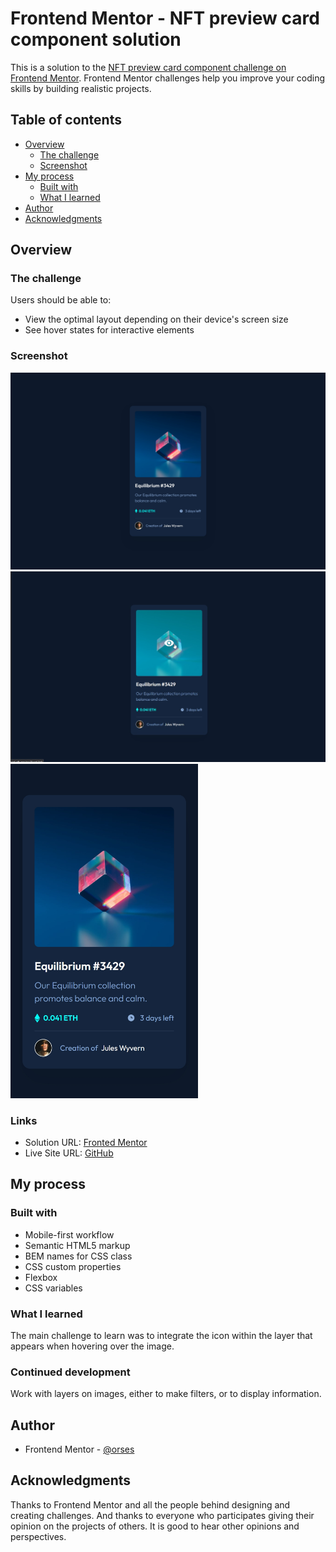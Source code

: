 # Frontend Mentor - NFT preview card component solution

This is a solution to the [NFT preview card component challenge on Frontend Mentor](https://www.frontendmentor.io/challenges/nft-preview-card-component-SbdUL_w0U). Frontend Mentor challenges help you improve your coding skills by building realistic projects.

## Table of contents

- [Overview](#overview)
  - [The challenge](#the-challenge)
  - [Screenshot](#screenshot)
- [My process](#my-process)
  - [Built with](#built-with)
  - [What I learned](#what-i-learned)
- [Author](#author)
- [Acknowledgments](#acknowledgments)

## Overview

### The challenge

Users should be able to:

- View the optimal layout depending on their device's screen size
- See hover states for interactive elements

### Screenshot

<img src="./data/screenshot_desktop.jpg" width="600">
<img src="./data/screenshot_desktop_active.jpg" width="600">
<img src="./data/screenshot_mobile_375.jpg" width="300">

### Links

- Solution URL: [Fronted Mentor](https://www.frontendmentor.io/solutions/card-with-flexbox-bem-YPltW-3JHO)
- Live Site URL: [GitHub](https://orses.github.io/html-css/card_ntf_preview/)

## My process

### Built with

- Mobile-first workflow
- Semantic HTML5 markup
- BEM names for CSS class
- CSS custom properties
- Flexbox
- CSS variables

### What I learned

The main challenge to learn was to integrate the icon within the layer that appears when hovering over the image.

### Continued development

Work with layers on images, either to make filters, or to display information.

## Author

- Frontend Mentor - [@orses](https://www.frontendmentor.io/profile/orses)

## Acknowledgments

Thanks to Frontend Mentor and all the people behind designing and creating challenges.
And thanks to everyone who participates giving their opinion on the projects of others. It is good to hear other opinions and perspectives.
